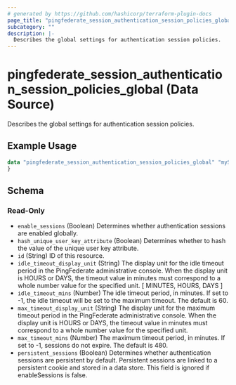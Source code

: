 ```yaml
---
# generated by https://github.com/hashicorp/terraform-plugin-docs
page_title: "pingfederate_session_authentication_session_policies_global Data Source - terraform-provider-pingfederate"
subcategory: ""
description: |-
  Describes the global settings for authentication session policies.
---
```


# pingfederate_session_authentication_session_policies_global (Data Source)

Describes the global settings for authentication session policies.

## Example Usage

```terraform
data "pingfederate_session_authentication_session_policies_global" "mySessionAuthenticationSessionPoliciesGlobalExample" {
}
```

<!-- schema generated by tfplugindocs -->
## Schema

### Read-Only

- `enable_sessions` (Boolean) Determines whether authentication sessions are enabled globally.
- `hash_unique_user_key_attribute` (Boolean) Determines whether to hash the value of the unique user key attribute.
- `id` (String) ID of this resource.
- `idle_timeout_display_unit` (String) The display unit for the idle timeout period in the PingFederate administrative console. When the display unit is HOURS or DAYS, the timeout value in minutes must correspond to a whole number value for the specified unit. [ MINUTES, HOURS, DAYS ]
- `idle_timeout_mins` (Number) The idle timeout period, in minutes. If set to -1, the idle timeout will be set to the maximum timeout. The default is 60.
- `max_timeout_display_unit` (String) The display unit for the maximum timeout period in the PingFederate administrative console. When the display unit is HOURS or DAYS, the timeout value in minutes must correspond to a whole number value for the specified unit.
- `max_timeout_mins` (Number) The maximum timeout period, in minutes. If set to -1, sessions do not expire. The default is 480.
- `persistent_sessions` (Boolean) Determines whether authentication sessions are persistent by default. Persistent sessions are linked to a persistent cookie and stored in a data store. This field is ignored if enableSessions is false.
